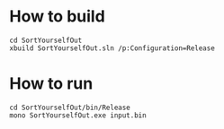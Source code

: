 # How to build

```
cd SortYourselfOut
xbuild SortYourselfOut.sln /p:Configuration=Release
```

# How to run
```
cd SortYourselfOut/bin/Release
mono SortYourselfOut.exe input.bin
```
